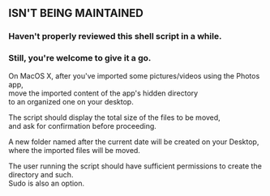 

## ISN'T BEING MAINTAINED
### Haven't properly reviewed this shell script in a while.  
### Still, you're welcome to give it a go.  
    
     
    
On MacOS X, after you've imported some pictures/videos using the Photos app,  
move the imported content of the app's hidden directory  
to an organized one on your desktop.

The script should display the total size of the files to be moved,  
and ask for confirmation before proceeding.

A new folder named after the current date will be created on your Desktop,  
where the imported files will be moved.  

The user running the script should have sufficient permissions to create the directory and such.  
Sudo is also an option.
